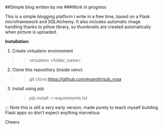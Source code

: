##Simple blog written by me
###Work in progress

This is a simple blogging platform i write in a free time, based on a Flask microframework and SQLAlchemy. It also includes automatic image handling thanks to pillow library, so thumbnails are created automatically when picture is uploaded.

**Installation:**

1. Create virtualenv environment
>> virtualenv <folder_name>

2. Clone this repositiory (inside venv):
>> git clone https://github.com/exaroth/sub_rosa

3. Install using pip:
>> pip install -r requirements.txt

:::
Note this is still a very early version, made purely to teach myself building Flask apps so don't expect anything marvelous

Cheers
